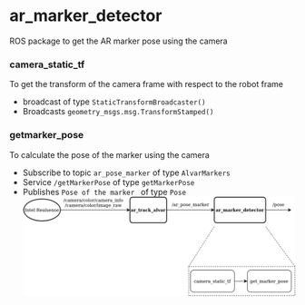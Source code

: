# ar_marker_detector
ROS package to get the AR marker pose using the camera
### camera_static_tf
To get the transform of the camera frame with respect to the robot frame
- broadcast of type `StaticTransformBroadcaster()`
- Broadcasts `geometry_msgs.msg.TransformStamped()`   

### getmarker_pose 
To calculate the pose of the marker using the camera
- Subscribe to topic `ar_pose_marker` of type `AlvarMarkers`
- Service `/getMarkerPose` of type `getMarkerPose`
-  Publishes `Pose of the marker ` of type `Pose`
![](concept.png)
